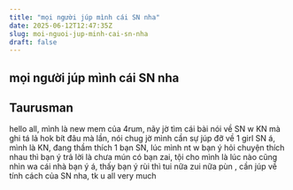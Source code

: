 ```yaml
---
title: "mọi người júp mình cái SN nha"
date: 2025-06-12T12:47:35Z
slug: moi-nguoi-jup-minh-cai-sn-nha
draft: false
---
```


## mọi người júp mình cái SN nha

## Taurusman

hello all, mình là new mem của 4rum, nãy jờ tìm cái bài nói về SN w KN mà ghi tá lả hok bít đâu mà lần, nói chug jờ mình cần sự júp đỡ về 1 girl SN á, mình là KN, đang thầm thích 1 bạn SN, lúc mình nt w bạn ý hỏi chuyện thích nhau thì bạn ý trả lời là chưa mún có bạn zai, tội cho mình là lúc nào cũng nhìn wa cái nhà bạn ý á, thấy bạn ý rùi thì tui nữa zui nữa pùn  , cần júp về tính cách của SN nha, tk u all very much